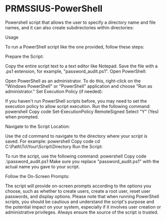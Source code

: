 # PRMSSIUS-PowerShell
Powershell script that allows the user to specify a directory name and file names, and it can also create subdirectories within directories:


Usage 

To run a PowerShell script like the one provided, follow these steps:

Prepare the Script:

Copy the entire script text to a text editor like Notepad.
Save the file with a .ps1 extension, for example, "password_audit.ps1".
Open PowerShell:

Open PowerShell as an administrator. To do this, right-click on the "Windows PowerShell" or "PowerShell" application and choose "Run as administrator."
Set Execution Policy (if needed):

If you haven't run PowerShell scripts before, you may need to set the execution policy to allow script execution. Run the following command:
powershell
Copy code
Set-ExecutionPolicy RemoteSigned
Select "Y" (Yes) when prompted.

Navigate to the Script Location:

Use the cd command to navigate to the directory where your script is saved. For example:
powershell
Copy code
cd C:\Path\To\Your\Script\Directory
Run the Script:

To run the script, use the following command:
powershell
Copy code
.\password_audit.ps1
Make sure you replace "password_audit.ps1" with the actual name you gave to your script.

Follow the On-Screen Prompts:

The script will provide on-screen prompts according to the options you choose, such as whether to create users, create a root user, reset user passwords, and display options.
Please note that when running PowerShell scripts, you should be cautious and understand the script's purpose and the potential impact on your system, especially if it involves user creation or administrative privileges. Always ensure the source of the script is trusted.
